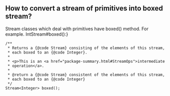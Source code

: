## How to convert a stream of primitives into boxed stream?
Stream classes which deal with primitives have boxed() method. For example. IntStream#boxed():}

    /**
     * Returns a {@code Stream} consisting of the elements of this stream,
     * each boxed to an {@code Integer}.
     *
     * <p>This is an <a href="package-summary.html#StreamOps">intermediate
     * operation</a>.
     *
     * @return a {@code Stream} consistent of the elements of this stream,
     * each boxed to an {@code Integer}
     */
    Stream<Integer> boxed();

